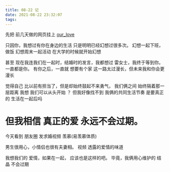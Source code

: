 ```yaml
---
title: 08-22 记
date: 2021-08-22 23:32:07
tags:
---
```


先把 前几天做的网页挂上
[our_love](https://www.padparadccha.cn/love/)

只因你，我想过有你在身边的生活
只是明明已经幻想过很多次。
幻想一起下班，做饭
幻想周末一起活动
在大学的时候就开始幻想

<!--more-->
甚至 现在我连我们在一起时，结婚时的发言，我都想过
雷女士，我终于等到你。
一直都是你。
有你之后，一直就 想要有个家
这一路太过漫长，但未来我和你会更漫长


觉得自己 比以前有担当了，但是却始终鼓起不来勇气，
我们俩之间 始终隔着那一层距离
我想 我们可以从头开始 ？
但我好像找不到 我俩的共同生活节奏
是要真正的 生活在一起后吗

但我相信 真正的爱 永远不会过期。
=======================
今天看到 朋友圈 发求婚视频
羡慕(易羡慕体质)

男生很用心，小情侣也很有夫妻相。
视频 透露的爱情的味道

我想我们的 爱情，如果在一起，
应该也是这样的吧。
毕竟，我俩用心维护的 结晶
不会过期
